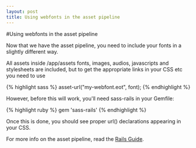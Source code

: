 ```yaml
---
layout: post
title: Using webfonts in the asset pipeline
---
```

#Using webfonts in the asset pipeline

Now that we have the asset pipeline, you need to include your fonts in a slightly different way.

All assets inside /app/assets fonts, images, audios, javascripts and stylesheets are included, but to get the appropriate links in your CSS etc you need to use 

{% highlight sass %}
asset-url("my-webfont.eot", font);
{% endhighlight %}

However, before this will work, you'll need sass-rails in your Gemfile:

{% highlight ruby %}
gem 'sass-rails'
{% endhighlight %}

Once this is done, you should see proper url() declarations appearing in your CSS.

For more info on the asset pipeline, read the [Rails Guide][].


[Rails Guide]: http://guides.rubyonrails.org/asset_pipeline.html